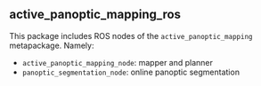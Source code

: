 ## active_panoptic_mapping_ros

This package includes ROS nodes of the `active_panoptic_mapping` metapackage. Namely:
- `active_panoptic_mapping_node`: mapper and planner
- `panoptic_segmentation_node`: online panoptic segmentation